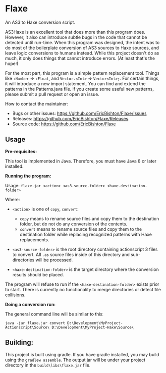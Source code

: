 Flaxe
=====

An AS3 to Haxe conversion script.

AS3Haxe is an excellent tool that does more than this
program does.  However, it also can introduce subtle bugs
in the code that cannot be detected until run-time.  When
this program was designed, the intent was to do most of
the boilerplate conversion of AS3 sources to Haxe sources,
and leave logic conversions to humans instead.  While this
project doesn't do as much, it only does things that cannot
introduce errors.  (At least that's the hope!)

For the most part, this program is a simple pattern
replacement tool.  Things like `:Number` => `:Float`, and
`Vector.<Int>` => `Vector<Int>;`.  For certain things, it
will introduce a new import statement.  You can find and
extend the patterns in the Patterns.java file.  If you
create some useful new patterns, please submit a pull
request or open an issue.

How to contact the maintainer:
+ Bugs or other issues: https://github.com/EricBishton/Flaxe/Issues
+ Releases: https://github.com/EricBishton/Flaxe/Releases
+ Source code: https://github.com/EricBishton/Flaxe

Usage
-----

**Pre-requisites:**

This tool is implemented in Java.  Therefore, you must have
Java 8 or later installed.

**Running the program:**

Usage: `flaxe.jar <action> <as3-source-folder> <haxe-destination-folder>`

Where:
- `<action>` is one of `copy`, `convert`:
    - `copy` means to rename source files and copy them to the destination
      folder, but do not do any conversion of the contents.
    - `convert` means to rename source files and copy them to the destination
      folder while replacing recognized patterns with Haxe replacements.
- `<as3-source-folder>` is the root directory containing actionscript 3 files to convert.
  All `.as` source files inside of this directory and sub-directories will be processed.

- `<haxe-destination-folder>` is the target directory where the conversion results
  should be placed.

The program will refuse to run if the `<haxe-destination-folder>` exists prior
to start.  There is currently no functionality to merge directories or detect file collisions.


**Doing a conversion run:**

The general command line will be similar to this:

`java -jar flaxe.jar convert D:\Development\MyProject-Actionscript\Source\ D:\Development\MyProject-Haxe\Source\`


Building:
---------

This project is built using gradle.  If you have gradle installed,
you may build using the `gradlew assemble`.  The output jar will be
under your project directory in the `build\libs\flaxe.jar` file.